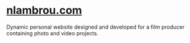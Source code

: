 <h1><a href="https://nlambrou.com">nlambrou.com</a></h1>
<p>Dynamic personal website designed and developed for a film producer containing photo and video projects.</p>
